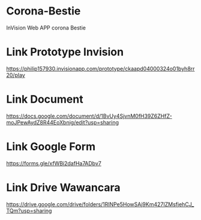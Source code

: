 # Corona-Bestie
InVision Web APP corona Bestie

# Link Prototype Invision
https://philip157930.invisionapp.com/prototype/ckaapd04000324o01byh8rr20/play

# Link Document
https://docs.google.com/document/d/1BvUy4SjvnM0fH39Z6ZHfZ-moJPewAydZ8R44EoXbnig/edit?usp=sharing

# Link Google Form
https://forms.gle/xfWBi2dafHa7ADbv7

# Link Drive Wawancara
https://drive.google.com/drive/folders/1RlNPe5HowSAj9Km427IZMsfjehCJ_TQm?usp=sharing
